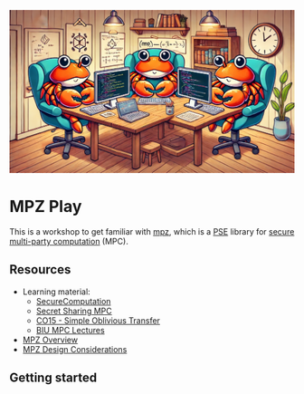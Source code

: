 <p align="center">
    <img src="./mpc-ferris.png" width=1280 />
</p>

# MPZ Play

This is a workshop to get familiar with [mpz](https://github.com/privacy-scaling-explorations/mpz),
which is a [PSE](https://pse.dev) library for [secure multi-party computation](https://en.wikipedia.org/wiki/Secure_multi-party_computation) (MPC).

## Resources
- Learning material:
  - [SecureComputation](https://securecomputation.org/)
  - [Secret Sharing MPC](https://eprint.iacr.org/2022/062)
  - [CO15 - Simple Oblivious Transfer](https://eprint.iacr.org/2015/267)
  - [BIU MPC Lectures](https://www.youtube.com/playlist?list=PL8Vt-7cSFnw1F7bBFws2kWA-7JVFkqKTy)
- [MPZ Overview](https://github.com/privacy-scaling-explorations/mpz/blob/dev/README.md)
- [MPZ Design Considerations](https://github.com/privacy-scaling-explorations/mpz/blob/dev/DESIGN.md)

## Getting started

